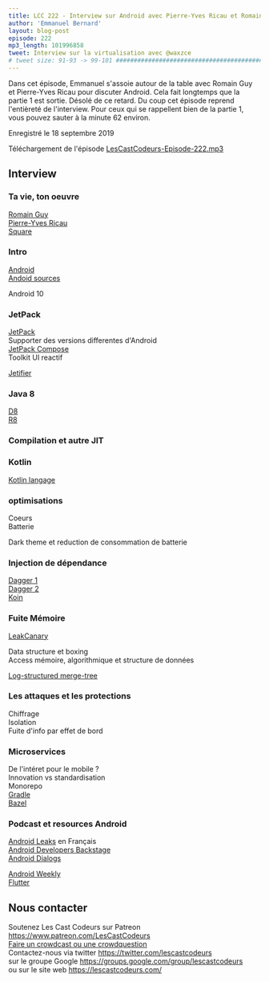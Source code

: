 ```yaml
---
title: LCC 222 - Interview sur Android avec Pierre-Yves Ricau et Romain Guy - l'intégrale
author: 'Emmanuel Bernard'
layout: blog-post
episode: 222
mp3_length: 101996858
tweet: Interview sur la virtualisation avec @waxzce
# tweet size: 91-93 -> 99-101 #######################################################################
---
```

Dans cet épisode, Emmanuel s'assoie autour de la table avec Romain Guy et Pierre-Yves Ricau pour discuter Android.
Cela fait longtemps que la partie 1 est sortie.
Désolé de ce retard.
Du coup cet épisode reprend l'entièreté de l'interview.
Pour ceux qui se rappellent bien de la partie 1, vous pouvez sauter à la minute 62 environ.

Enregistré le 18 septembre 2019

Téléchargement de l'épisode [LesCastCodeurs-Episode-222.mp3](https://traffic.libsyn.com/lescastcodeurs/LesCastCodeurs-Episode-222.mp3)

## Interview

### Ta vie, ton oeuvre

[Romain Guy](http://www.curious-creature.com/)  
[Pierre-Yves Ricau](http://www.piwai.info)  
[Square](https://squareup.com)  

### Intro

[Android](https://www.android.com)  
[Andoid sources](https://source.android.com/)  

Android 10

### JetPack

[JetPack](https://developer.android.com/jetpack/)  
Supporter des versions differentes d'Android  
[JetPack Compose](https://developer.android.com/jetpack/compose)  
Toolkit UI reactif  


[Jetifier](https://developer.android.com/studio/command-line/jetifier)  

### Java 8

[D8](https://developer.android.com/studio/command-line/d8)  
[R8](https://android-developers.googleblog.com/2018/11/r8-new-code-shrinker-from-google-is.html)  

### Compilation et autre JIT

### Kotlin

[Kotlin langage](https://kotlinlang.org/)  

### optimisations

Coeurs  
Batterie  

Dark theme et reduction de consommation de batterie

### Injection de dépendance

[Dagger 1](http://square.github.io/dagger/)  
[Dagger 2](https://dagger.dev/)  
[Koin](https://insert-koin.io/)  

### Fuite Mémoire

[LeakCanary](https://square.github.io/leakcanary/)  

Data structure et boxing  
Access mémoire, algorithmique et structure de données  

[Log-structured merge-tree](https://en.wikipedia.org/wiki/Log-structured_merge-tree)  

### Les attaques et les protections

Chiffrage  
Isolation  
Fuite d'info par effet de bord  

### Microservices

De l'intéret pour le mobile ?  
Innovation vs standardisation  
Monorepo  
[Gradle](https://gradle.org/)  
[Bazel](https://bazel.build/)  

### Podcast et resources Android

[Android Leaks](https://androidleakspodcast.com/) en Français  
[Android Developers Backstage](https://androidbackstage.blogspot.com/)  
[Android Dialogs](https://fragmentedpodcast.com/tag/android-dialogs/)  

[Android Weekly](https://androidweekly.net/)  
[Flutter](https://flutter.dev/)  

## Nous contacter

Soutenez Les Cast Codeurs sur Patreon <https://www.patreon.com/LesCastCodeurs>  
[Faire un crowdcast ou une crowdquestion](https://lescastcodeurs.com/crowdcasting/)  
Contactez-nous via twitter <https://twitter.com/lescastcodeurs>  
sur le groupe Google <https://groups.google.com/group/lescastcodeurs>  
ou sur le site web <https://lescastcodeurs.com/>
